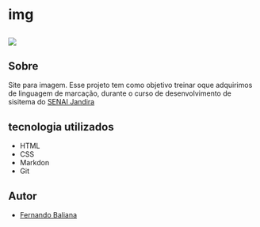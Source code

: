 # img
![](./tabela.png)
---
## Sobre
Site para imagem. Esse projeto tem como objetivo treinar oque adquirimos de linguagem de marcação, durante o curso de desenvolvimento de sisitema do [SENAI Jandira](https://sp.senai.br/unidade/jandira/)

## tecnologia utilizados
- HTML
- CSS
- Markdon 
- Git

## Autor
- [Fernando Baliana](https://www.linkedin.com/feed/)